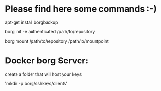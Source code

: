# Please find here some commands :-)

apt-get install borgbackup

borg init -e authenticated /path/to/repository

borg mount /path/to/repository /path/to/mountpoint

# Docker borg Server:

create a folder that will host your keys:

'mkdir -p borg/sshkeys/clients'
